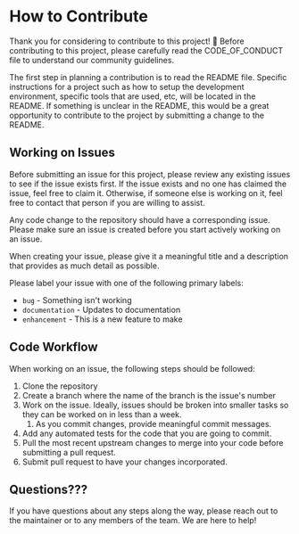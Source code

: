 # How to Contribute
Thank you for considering to contribute to this project! 🎉 Before contributing to this project, please carefully read the CODE_OF_CONDUCT file to understand our community guidelines.

The first step in planning a contribution is to read the README file. Specific instructions for a project such as how to setup the development environment, specific tools that are used, etc, will be located in the README. If something is unclear in the README, this would be a great opportunity to contribute to the project by submitting a change to the README.

## Working on Issues
Before submitting an issue for this project, please review any existing issues to see if the issue exists first. If the issue exists and no one has claimed the issue, feel free to claim it. Otherwise, if someone else is working on it, feel free to contact that person if you are willing to assist.

Any code change to the repository should have a corresponding issue. Please make sure an issue is created before you start actively working on an issue.

When creating your issue, please give it a meaningful title and a description that provides as much detail as possible.

Please label your issue with one of the following primary labels:
* `bug` - Something isn't working
* `documentation` - Updates to documentation
* `enhancement` - This is a new feature to make

## Code Workflow
When working on an issue, the following steps should be followed:
1. Clone the repository
2. Create a branch where the name of the branch is the issue's number
3. Work on the issue. Ideally, issues should be broken into smaller tasks so they can be worked on in less than a week.
   1. As you commit changes, provide meaningful commit messages.
4. Add any automated tests for the code that you are going to commit.
5. Pull the most recent upstream changes to merge into your code before submitting a pull request.
6. Submit pull request to have your changes incorporated.

## Questions???
If you have questions about any steps along the way, please reach out to the maintainer or to any members of the team. We are here to help!
